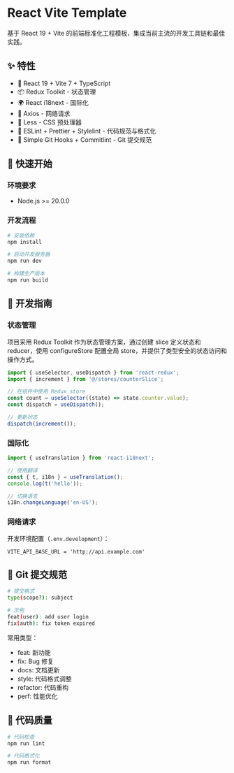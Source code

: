 # React Vite Template

基于 React 19 + Vite 的前端标准化工程模板，集成当前主流的开发工具链和最佳实践。

## ✨ 特性

- 🚀 React 19 + Vite 7 + TypeScript
- 📦 Redux Toolkit - 状态管理
- 🌍 React i18next - 国际化
- 🔌 Axios - 网络请求
- 🎨 Less - CSS 预处理器
- 📝 ESLint + Prettier + Stylelint - 代码规范与格式化
- 🎯 Simple Git Hooks + Commitlint - Git 提交规范

## 🚀 快速开始

### 环境要求

- Node.js >= 20.0.0

### 开发流程

```bash
# 安装依赖
npm install

# 启动开发服务器
npm run dev

# 构建生产版本
npm run build
```

## 📖 开发指南

### 状态管理

项目采用 Redux Toolkit 作为状态管理方案，通过创建 slice 定义状态和 reducer，使用 configureStore 配置全局 store，并提供了类型安全的状态访问和操作方式。

```typescript
import { useSelector, useDispatch } from 'react-redux';
import { increment } from '@/stores/counterSlice';

// 在组件中使用 Redux store
const count = useSelector((state) => state.counter.value);
const dispatch = useDispatch();

// 更新状态
dispatch(increment());
```

### 国际化

```typescript
import { useTranslation } from 'react-i18next';

// 使用翻译
const { t, i18n } = useTranslation();
console.log(t('hello'));

// 切换语言
i18n.changeLanguage('en-US');
```

### 网络请求

开发环境配置（`.env.development`）：

```
VITE_API_BASE_URL = 'http://api.example.com'
```

## 📝 Git 提交规范

```bash
# 提交格式
type(scope?): subject

# 示例
feat(user): add user login
fix(auth): fix token expired
```

常用类型：

- feat: 新功能
- fix: Bug 修复
- docs: 文档更新
- style: 代码格式调整
- refactor: 代码重构
- perf: 性能优化

## 🔧 代码质量

```bash
# 代码检查
npm run lint

# 代码格式化
npm run format
```
